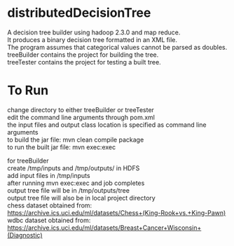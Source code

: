 distributedDecisionTree
=======================

A decision tree builder using hadoop 2.3.0 and map reduce. <br>
It produces a binary decision tree formatted in an XML file. <br>
The program assumes that categorical values cannot be parsed as doubles. <br>
treeBuilder contains the project for building the tree. <br>
treeTester contains the project for testing a built tree. <br>

To Run
===========
change directory to either treeBuilder or treeTester <br>
edit the command line arguments through pom.xml <br>
the input files and output class location is specified as command line arguments <br>
to build the jar file: mvn clean compile package <br>
to run the built jar file: mvn exec:exec <br>

for treeBuilder <br>
create /tmp/inputs and /tmp/outputs/ in HDFS <br>
add input files in /tmp/inputs <br>
after running mvn exec:exec and job completes <br>
output tree file will be in /tmp/outputs/tree <br>
output tree file will also be in local project directory <br>
chess dataset obtained from: https://archive.ics.uci.edu/ml/datasets/Chess+(King-Rook+vs.+King-Pawn) <br>
wdbc dataset obtained from: https://archive.ics.uci.edu/ml/datasets/Breast+Cancer+Wisconsin+(Diagnostic) <br>



